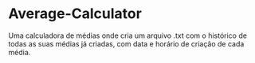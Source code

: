 # Average-Calculator
Uma calculadora de médias onde cria um arquivo .txt com o histórico de todas as suas médias já criadas, com data e horário de criação de cada média.
